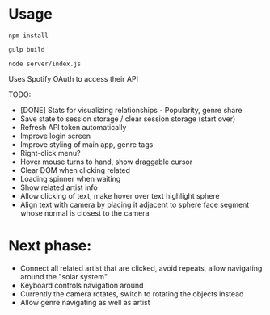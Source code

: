 # Usage

`npm install`

`gulp build`

`node server/index.js`

Uses Spotify OAuth to access their API



TODO:
- [DONE] Stats for visualizing relationships - Popularity, genre share 
- Save state to session storage / clear session storage (start over)
- Refresh API token automatically
- Improve login screen
- Improve styling of main app, genre tags
- Right-click menu? 
- Hover mouse turns to hand, show draggable cursor
- Clear DOM when clicking related
- Loading spinner when waiting
- Show related artist info
- Allow clicking of text, make hover over text highlight sphere
- Align text with camera by placing it adjacent to sphere face segment whose normal
is closest to the camera

# Next phase:
- Connect all related artist that are clicked, avoid repeats, allow navigating around
the "solar system"
- Keyboard controls navigation around
- Currently the camera rotates, switch to rotating the objects instead
- Allow genre navigating as well as artist
